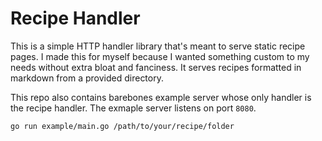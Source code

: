 # Recipe Handler

This is a simple HTTP handler library that's meant to serve static recipe
pages.  I made this for myself because I wanted something custom to my needs
without extra bloat and fanciness. It serves recipes formatted in markdown from
a provided directory.

This repo also contains barebones example server whose only handler is the recipe
handler. The exmaple server listens on port `8080`.

```
go run example/main.go /path/to/your/recipe/folder
```
